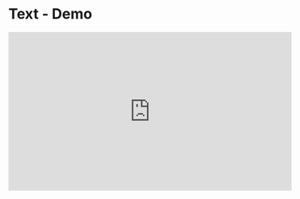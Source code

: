 ﻿# Text - Demo

<iframe width="560" height="315" src="https://www.youtube.com/embed/DjwuAwkDuC4?list=PL1DEQjXG2xnJNTIi_lrTxD83bf5-8mrRP" frameborder="0" allowfullscreen></iframe>




